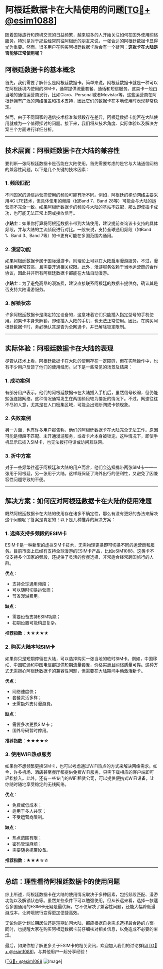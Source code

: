 # 阿根廷数据卡在大陆使用的问题[[TG💪+ @esim1088](https://t.me/s/esim1088)]

随着国际旅行和跨境交流的日益频繁，越来越多的人开始关注如何在国外使用网络服务。特别是对于那些经常前往阿根廷的朋友来说，一张合适的阿根廷数据卡显得尤为重要。然而，很多用户在购买阿根廷数据卡后会有一个疑问：**这张卡在大陆是否能够正常使用呢？**

## 阿根廷数据卡的基本概念

首先，我们需要了解什么是阿根廷数据卡。简单来说，阿根廷数据卡就是一种可以在阿根廷境内使用的SIM卡，通常提供流量套餐、通话和短信服务。这类卡一般由当地的通信运营商发行，比如Claro、Personal或者Movistar等。这些运营商在阿根廷拥有广泛的网络覆盖和技术支持，因此它们的数据卡在本地使用时表现非常稳定。

然而，由于不同国家的通信技术标准和频段存在差异，阿根廷数据卡能否在大陆使用就成为一个值得探讨的问题。接下来，我们将从技术角度、实际体验以及解决方案三个方面进行详细分析。

---

## 技术层面：阿根廷数据卡在大陆的兼容性

要判断一张阿根廷数据卡是否能在大陆使用，首先需要考虑的是它与大陆通信网络的兼容性问题。以下是几个关键的技术因素：

### 1. **频段匹配**
   不同国家的通信运营商使用的频段可能有所不同。例如，阿根廷的移动网络主要采用4G LTE技术，但具体使用的频段（如Band 7、Band 28等）可能会与大陆的运营商不完全一致。如果阿根廷数据卡的频段与大陆的基站不匹配，那么即使插卡成功，也可能无法正常上网或接收信号。

   **小贴士**：如果你打算将阿根廷数据卡带到大陆使用，建议提前查询该卡支持的具体频段，并与大陆的主流频段进行对比。一般来说，支持全球通用频段（如Band 1、Band 3、Band 7等）的卡更有可能在多国范围内通用。

### 2. **漫游功能**
   如果阿根廷数据卡属于国际漫游卡，则理论上可以在大陆启用漫游服务。不过，漫游费用通常较高，且需要开通相关权限。此外，漫游服务依赖于当地运营商的合作协议，因此并非所有阿根廷数据卡都能在大陆自动漫游。

   **小贴士**：为了避免高昂的漫游费，建议直接联系阿根廷的数据卡提供商，确认其是否支持大陆漫游服务。

### 3. **解锁状态**
   许多阿根廷数据卡是绑定特定设备的，这意味着它们只能插入指定型号的手机使用。如果卡本身未解锁，即便插入大陆的手机，也无法正常使用。因此，在购买阿根廷数据卡时，务必确认其是否为全网通卡，并已解除锁定限制。

---

## 实际体验：阿根廷数据卡在大陆的表现

尽管从技术上看，阿根廷数据卡在大陆的使用存在一定障碍，但在实际操作中，也有不少用户反馈了他们的使用经历。以下是一些常见的场景及结果：

### 1. **成功案例**
   有部分用户表示，他们的阿根廷数据卡在大陆插入手机后，虽然信号较弱，但仍能勉强连接网络。这种情况通常发生在两国频段较为接近的情况下。不过，网速往往不尽如人意，尤其是在人口密集区域，可能会出现断网或卡顿现象。

### 2. **失败案例**
   另一方面，也有许多用户报告称，他们的阿根廷数据卡在大陆完全无法工作。原因可能是频段不匹配、未开通漫游服务，或者卡片本身被锁定。这种情况下，即使手机显示已插入SIM卡，也无法拨打电话或访问互联网。

### 3. **折中方案**
   对于一些频繁往返于阿根廷和大陆的用户而言，他们会选择携带两张SIM卡——一张用于阿根廷，另一张用于大陆。这样既保证了海外出行的便利性，又避免了因兼容性问题导致的不便。

---

## 解决方案：如何应对阿根廷数据卡在大陆的使用难题

既然阿根廷数据卡在大陆的使用存在诸多不确定性，那么有没有更好的办法来解决这个问题呢？答案是肯定的！以下是几种推荐的解决方案：

### 1. **选择支持多频段的ESIM卡**
   ESIM卡是一种新型的虚拟SIM卡技术，无需物理更换即可切换不同的运营商和服务。目前市面上已经有支持全球漫游的ESIM卡产品，比如eSIM1088。这类卡不仅支持多个国家的频段，还提供了灵活的套餐选择，非常适合经常跨国旅行的人群。

   **优点**：
   - 支持全球通用频段；
   - 可以随时切换运营商；
   - 节省漫游费用。

   **缺点**：
   - 需要设备支持ESIM功能；
   - 初期设置可能稍显复杂。

   **推荐指数**：★★★★★

### 2. **购买大陆本地SIM卡**
   如果你只是短期停留在大陆，可以选择购买一张当地的临时SIM卡。例如，中国移动、中国联通和中国电信都提供短期流量套餐，价格实惠且网络质量可靠。这种方式无需担心阿根廷数据卡的兼容性问题，但需要在大陆期间手动激活新卡。

   **优点**：
   - 网络速度快；
   - 套餐灵活多样；
   - 无需额外支付漫游费。

   **缺点**：
   - 需要多次更换SIM卡；
   - 国外号码暂时停用。

   **推荐指数**：★★★★☆

### 3. **使用WiFi热点服务**
   如果你不想频繁更换SIM卡，也可以考虑通过WiFi热点的方式来解决网络需求。如今，许多机场、酒店甚至餐厅都提供免费WiFi服务，只需下载相应的客户端即可轻松接入。此外，还有一些专门的WiFi租赁公司，可以提供便携式WiFi设备，让你随时随地享受稳定的无线网络。

   **优点**：
   - 免费或低成本；
   - 适用于多人共享；
   - 不受运营商限制。

   **缺点**：
   - 热点范围有限；
   - 密码管理麻烦；
   - 需要随身携带设备。

   **推荐指数**：★★★☆☆

---

## 总结：理性看待阿根廷数据卡的使用问题

综上所述，阿根廷数据卡在大陆的使用情况取决于多种因素，包括频段匹配、漫游功能以及解锁状态等。虽然某些条件下可以勉强使用，但从长远来看，选择一款适合多国通用的ESIM卡无疑是最优解。它不仅解决了兼容性问题，还能大幅降低漫游成本，让跨境旅行变得更加便捷高效。

无论你是计划长期居住还是短期访问大陆，都应根据自身需求选择最合适的方案。同时，也提醒大家在购买阿根廷数据卡前仔细核对相关信息，以免造成不必要的麻烦。

最后，如果你想了解更多关于ESIM卡的相关资讯，欢迎加入我们的讨论群组[[TG💪+ @esim1088](https://t.me/s/esim1088)]，与其他用户一起分享经验！

[[TG💪+ @esim1088](https://t.me/s/esim1088) ![Image](https://i.postimg.cc/4NQfJmqS/Snipaste-2025-05-13-00-14-12.png)]